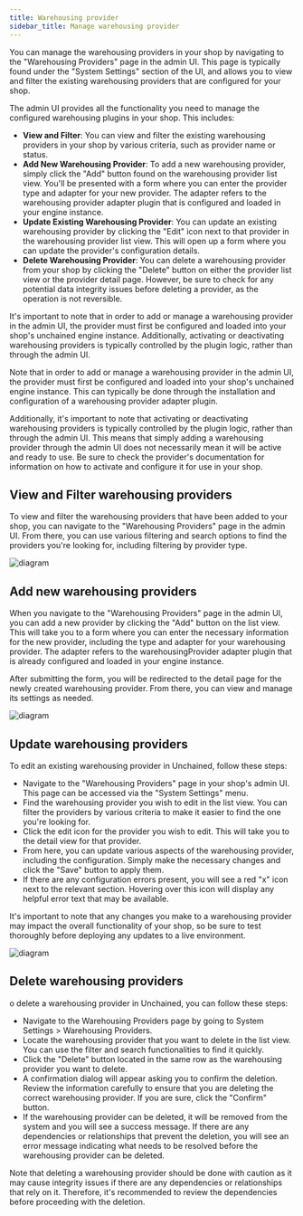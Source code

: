 ```yaml
---
title: Warehousing provider
sidebar_title: Manage warehousing provider
---
```

You can manage the warehousing providers in your shop by navigating to the "Warehousing Providers" page in the admin UI. This page is typically found under the "System Settings" section of the UI, and allows you to view and filter the existing warehousing providers that are configured for your shop.

The admin UI provides all the functionality you need to manage the configured warehousing plugins in your shop. This includes:
- **View and Filter**: You can view and filter the existing warehousing providers in your shop by various criteria, such as provider name or status.
- **Add New Warehousing Provider**: To add a new warehousing provider, simply click the "Add" button found on the warehousing provider list view. You'll be presented with a form where you can enter the provider type and adapter for your new provider. The adapter refers to the warehousing provider adapter plugin that is configured and loaded in your engine instance.
- **Update Existing Warehousing Provider**: You can update an existing warehousing provider by clicking the "Edit" icon next to that provider in the warehousing provider list view. This will open up a form where you can update the provider's configuration details.
- **Delete Warehousing Provider**: You can delete a warehousing provider from your shop by clicking the "Delete" button on either the provider list view or the provider detail page. However, be sure to check for any potential data integrity issues before deleting a provider, as the operation is not reversible.

It's important to note that in order to add or manage a warehousing provider in the admin UI, the provider must first be configured and loaded into your shop's unchained engine instance. Additionally, activating or deactivating warehousing providers is typically controlled by the plugin logic, rather than through the admin UI.


Note that in order to add or manage a warehousing provider in the admin UI, the provider must first be configured and loaded into your shop's unchained engine instance. This can typically be done through the installation and configuration of a warehousing provider adapter plugin.

Additionally, it's important to note that activating or deactivating warehousing providers is typically controlled by the plugin logic, rather than through the admin UI. This means that simply adding a warehousing provider through the admin UI does not necessarily mean it will be active and ready to use. Be sure to check the provider's documentation for information on how to activate and configure it for use in your shop.

## View and Filter warehousing providers
To view and filter the warehousing providers that have been added to your shop, you can navigate to the "Warehousing Providers" page in the admin UI. From there, you can use various filtering and search options to find the providers you're looking for, including filtering by provider type.

![diagram](/img/admin-ui/warehousing-provider/warehousing-provider-list.png)
## Add new warehousing providers
When you navigate to the "Warehousing Providers" page in the admin UI, you can add a new provider by clicking the "Add" button on the list view. This will take you to a form where you can enter the necessary information for the new provider, including the type and adapter for your warehousing provider. The adapter refers to the warehousingProvider adapter plugin that is already configured and loaded in your engine instance.

After submitting the form, you will be redirected to the detail page for the newly created warehousing provider. From there, you can view and manage its settings as needed.

![diagram](/img/admin-ui/warehousing-provider/new-warehousing-provider.png)
## Update warehousing providers
To edit an existing warehousing provider in Unchained, follow these steps:
- Navigate to the "Warehousing Providers" page in your shop's admin UI. This page can be accessed via the "System Settings" menu.
- Find the warehousing provider you wish to edit in the list view. You can filter the providers by various criteria to make it easier to find the one you're looking for.
- Click the edit icon for the provider you wish to edit. This will take you to the detail view for that provider.
- From here, you can update various aspects of the warehousing provider, including the configuration. Simply make the necessary changes and click the "Save" button to apply them.
- If there are any configuration errors present, you will see a red "x" icon next to the relevant section. Hovering over this icon will display any helpful error text that may be available.

It's important to note that any changes you make to a warehousing provider may impact the overall functionality of your shop, so be sure to test thoroughly before deploying any updates to a live environment.

![diagram](/img/admin-ui/warehousing-provider/edit-warehousing-provider.png)
## Delete warehousing providers

o delete a warehousing provider in Unchained, you can follow these steps:
- Navigate to the Warehousing Providers page by going to System Settings > Warehousing Providers.
- Locate the warehousing provider that you want to delete in the list view. You can use the filter and search functionalities to find it quickly.
- Click the "Delete" button located in the same row as the warehousing provider you want to delete.
- A confirmation dialog will appear asking you to confirm the deletion. Review the information carefully to ensure that you are deleting the correct warehousing provider. If you are sure, click the "Confirm" button.
- If the warehousing provider can be deleted, it will be removed from the system and you will see a success message. If there are any dependencies or relationships that prevent the deletion, you will see an error message indicating what needs to be resolved before the warehousing provider can be deleted.

Note that deleting a warehousing provider should be done with caution as it may cause integrity issues if there are any dependencies or relationships that rely on it. Therefore, it's recommended to review the dependencies before proceeding with the deletion.